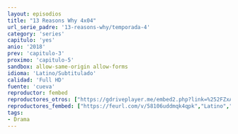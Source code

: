 ```yaml
---
layout: episodios
title: "13 Reasons Why 4x04"
url_serie_padre: '13-reasons-why/temporada-4'
category: 'series'
capitulo: 'yes'
anio: '2018'
prev: 'capitulo-3'
proximo: 'capitulo-5'
sandbox: allow-same-origin allow-forms
idioma: 'Latino/Subtitulado'
calidad: 'Full HD'
fuente: 'cueva'
reproductor: fembed
reproductores_otros: ["https://gdriveplayer.me/embed2.php?link=%252FZxA9It%252FJMQcV1%252BwRWtDng8pfITMyq2qA5D5CID5s2sEjmWz%252FeAi52KgtjFhJ1RUwffyPClDiAmFyPv3fzDopb3dk%252FUTgEdEIrl3Imj2a4xr5O%252F3xqVtqNuUWweXfHRY6BIt3BlAt5gq6Ro11TQjarb3QwBu%252B%252F2u4D8xKKl4QA8ro7HOveNU4i3YdVnGvOk%252B0a7JjAbB%252FDSUc3csqI4UNZ","Latino","https://gdriveplayer.me/embed2.php?link=7WLfTOO5zsRFKTMddISFCgUsuu7y122tMxGTVwQfnvEEhhw5MNRfvLzNy5Wc8rDs4Aj9URUY9Y4qSgM3KUzSEBFvvUoCKzIeCbv9barK7DE7kU4uBG0R9AH91HgMdR%252BSFIfPvOdlp9CSWYBY3ZNSSaTnZUtJ%252Fz0WKCpsmO9q%252FQIjfklMYUKEo86jKKgqAWtt5PQAtzgcpwqVyOXfkVcYs0","Latino","https://mstream.fun/c8z8n5n4qs8q","Latino","https://gdriveplayer.me/embed2.php?link=ATvGW1YmYwLR%252FfGTfMNajQmBlDo5hlLXJw8wa2gIRiyY09LyazbX2jUql9LeO1Y3DlhlqdZVrVeIa1HI%252BfGyfHcX4K7fC7wpiKzESGBloLP%252BOdXD4GHwFlLV6%252BZ5XFH0fbQ%252FuT%252Bhbtd7XoHU3mg%252FqNsmDfop0mywJjuHizRBoDAodD%252BEeOJd%252Bjkwg5dRouENbf9Yo0CIpkiAtbWf7cAZ9Y","Subtitulado","https://gdriveplayer.me/embed2.php?link=w1bWkOOQwBDVV4VhS7FlyQ0RCu6gy8Ge9KJa2cSnlb6jrDV%252FgUd6oo6AoG38%252BGfNeH0Z8kMhEjE%252FZVVyVEycPhHnYqhcke9S4SHr7qZDyLk84CjL3U1zxdKj49yiz%252FUKOW1VT8BQgz9e5fvPEymzr1XRekMP%252B1VxGHT%252FFAuut34isNwaW9mMFo5CitqPhOqEdg5e4D%252Fuv5jClPlMDWtLh6","Subtitulado","https://mstream.press/wva79ndo6m5f","Subtitulado"]
reproductores_fembed: ["https://feurl.com/v/58106uddmqk4qpk","Latino","https://feurl.com/v/rg86wbeekjqlq0w","Latino","https://feurl.com/v/np6jgc220632mnl","Subtitulado","https://feurl.com/v/xgw1lb55e-lngwd","Subtitulado"]
tags:
- Drama
---
```













